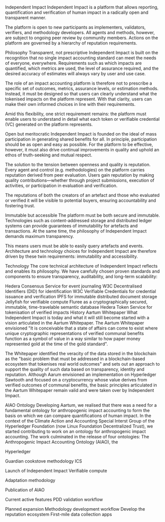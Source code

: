 Independent Impact
Independent Impact is a platform that allows reporting, quantification and verification of human impact in a radically open and transparent manner.

The platform is open to new participants as implementers, validators, verifiers, and methodology developers. All agents and methods, however, are subject to ongoing peer review by community members. Actions on the platform are governed by a hierarchy of reputation requirements.

Philosophy
Transparent, not prescriptive
Independent Impact is built on the recognition that no single impact accounting standard can meet the needs of everyone, everywhere. Requirements such as which impacts are quantified, which metrics are used, the level of assurance required, and the desired accuracy of estimates will always vary by user and use case.

The role of an impact accounting platform is therefore not to prescribe a specific set of outcomes, metrics, assurance levels, or estimation methods. Instead, it must be designed so that users can clearly understand what the tokenised impacts on the platform represent. With that clarity, users can make their own informed choices in line with their requirements.

Amid this flexibility, one strict requirement remains: the platform must enable users to understand in detail what each token or verifiable credential (VC) generated on the platform represents.

Open but meritocratic
Independent Impact is founded on the ideal of mass participation in generating shared benefits for all. In principle, participation should be as open and easy as possible. For the platform to be effective, however, it must also drive continual improvements in quality and uphold an ethos of truth-seeking and mutual respect.

The solution to the tension between openness and quality is reputation. Every agent and control (e.g. methodologies) on the platform carries reputation derived from peer evaluation. Users gain reputation by making quality contributions—whether through project submissions, execution of activities, or participation in evaluation and verification.

The reputations of both the creators of an artefact and those who evaluated or verified it will be visible to potential buyers, ensuring accountability and fostering trust.

Immutable but accessible
The platform must be both secure and immutable. Technologies such as content-addressed storage and distributed ledger systems can provide guarantees of immutability for artefacts and transactions. At the same time, the philosophy of Independent Impact demands maximum transparency.

This means users must be able to easily query artefacts and events. Architecture and technology choices for Independent Impact are therefore driven by these twin requirements: immutability and accessibility.

Technology
The core technical architecture of Independent Impact reflects and enables its philosophy. We have carefully chosen proven standards and components to ensure transparency, auditability, and long-term scalability:

Hedera Consensus Service for event journaling
W3C Decentralised Identifiers (DID) for identification
W3C Verifiable Credentials for credential issuance and verification
IPFS for immutable distributed document storage
Jellyfish for verifiable compute
Fluree as a cryptographically secured, immutable, time-travelable semantic database
Hedera Token Service for tokenisation of verified impacts
History
Aartum Whitepaper
What Independent Impact is today and what it will still become started with a vision articulated in the Aartum Whitepaper. The Aartum Whitepaper envisioned "It is conceivable that a state of affairs can come to exist where unique cryptographic representations of verified communal benefits function as a symbol of value in a way similar to how paper money represented gold at the time of the gold standard".

The Whitepaper identified the veracity of the data stored in the blockchain as the "basic problem that must be addressed in a blockchain-based ecosystem that tokenises real world outcomes" and sets out an approach to support the quality of such data based on transparency, identity and reputation. Although Aarum envisioned an implementation on Hyperledger Sawtooth and focused on a cryptocurrency whose value derives from verified outcomes of communal benefits, the basic principles articulated in the Aartum Whitepaper remain valid and were taken over by Independent Impact.

AIAO Ontology
Developing Aartum, we realised that there was a need for a fundamental ontology for anthropogenic impact accounting to form the basis on which we can compare quantifications of human impact. In the context of the Climate Action and Accounting Special Interst Group of the Hyperledger Foundation (now Linux Foundation Decentralized Trust), we started contributing to work on an ontology for anthropogenic impact accounting. The work culminated in the release of four ontologies: The Anthropogenic Impact Accounting Ontology (AIAO), the

Hyperledger

Guardian cookstove methodology
ICS

Launch of Independent Impact
Verifiable compute

Adaptation methodology

Publication of AIAO

Current active features
PDD validation workflow

Planned expansion
Methodology development workflow
Develop the reputation ecosystem
First-mile data collection apps
